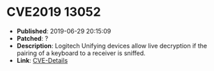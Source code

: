 # CVE2019 13052

- **Published**: 2019-06-29 20:15:09
- **Patched**: ?
- **Description**: Logitech Unifying devices allow live decryption if the pairing of a keyboard to a receiver is sniffed.
- **Link**: [CVE-Details](https://www.cvedetails.com/cve/CVE-2019-13052/)
